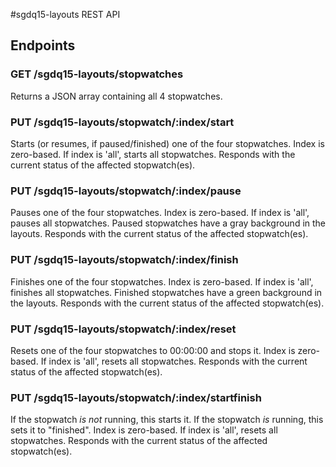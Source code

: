 #sgdq15-layouts REST API

## Endpoints
### GET /sgdq15-layouts/stopwatches
Returns a JSON array containing all 4 stopwatches.

### PUT /sgdq15-layouts/stopwatch/:index/start
Starts (or resumes, if paused/finished) one of the four stopwatches. Index is zero-based.
If index is 'all', starts all stopwatches. Responds with the current status of the affected stopwatch(es).

### PUT /sgdq15-layouts/stopwatch/:index/pause
Pauses one of the four stopwatches. Index is zero-based.
If index is 'all', pauses all stopwatches. Paused stopwatches have a gray background in the layouts.
Responds with the current status of the affected stopwatch(es).

### PUT /sgdq15-layouts/stopwatch/:index/finish
Finishes one of the four stopwatches. Index is zero-based.
If index is 'all', finishes all stopwatches. Finished stopwatches have a green background in the layouts.
Responds with the current status of the affected stopwatch(es).

### PUT /sgdq15-layouts/stopwatch/:index/reset
Resets one of the four stopwatches to 00:00:00 and stops it. Index is zero-based.
If index is 'all', resets all stopwatches. Responds with the current status of the affected stopwatch(es).

### PUT /sgdq15-layouts/stopwatch/:index/startfinish
If the stopwatch *is not* running, this starts it. If the stopwatch *is* running, this sets it to "finished".
Index is zero-based. If index is 'all', resets all stopwatches. 
Responds with the current status of the affected stopwatch(es).
